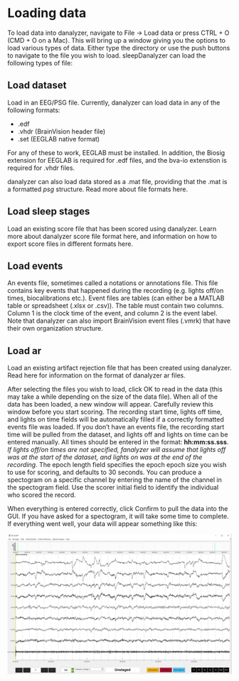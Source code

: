 # Loading data

To load data into danalyzer, navigate to File → Load data or press CTRL + O (CMD + O on a Mac). This will bring up a window giving you the options to load various types of data. Either type the directory or use the push buttons to navigate to the file you wish to load. sleepDanalyzer can load the following types of file:

## Load dataset

Load in an EEG/PSG file. Currently, danalyzer can load data in any of the following formats: 
- .edf
- .vhdr (BrainVision header file)
- .set (EEGLAB native format)

For any of these to work, EEGLAB must be installed. In addition, the Biosig extension for EEGLAB is required for .edf files, and the bva-io extenstion is required for .vhdr files.

danalyzer can also load data stored as a .mat file, providing that the .mat is a formatted *psg* structure. Read more about file formats here.

## Load sleep stages

Load an existing score file that has been scored using danalyzer. Learn more about danalyzer score file format here, and information on how to export score files in different formats here.

## Load events

An events file, sometimes called a notations or annotations file. This file contains key events that happened during the recording (e.g. lights off/on times, biocalibrations etc.). Event files are tables (can either be a MATLAB table or spreadsheet (.xlsx or .csv)). The table must contain two columns. Column 1 is the clock time of the event, and column 2 is the event label. Note that danalyzer can also import BrainVision event files (.vmrk) that have their own organization structure.

## Load ar

Load an existing artifact rejection file that has been created using danalyzer. Read here for information on the format of danalyzer ar files.


After selecting the files you wish to load, click OK to read in the data (this may take a while depending on the size of the data file). When all of the data has been loaded, a new window will appear. Carefully review this window before you start scoring. The recording start time, lights off time, and lights on time fields will be automatically filled if a correctly formatted events file was loaded. If you don’t have an events file, the recording start time will be pulled from the dataset, and lights off and lights on time can be entered manually. All times should be entered in the format: **hh:mm:ss.sss**. *If lights off/on times are not specified, fanalyzer will assume that lights off was at the start of the dataset, and lights on was at the end of the recording*. The epoch length field specifies the epoch epoch size you wish to use for scoring, and defaults to 30 seconds. You can produce a spectogram on a specific channel by entering the name of the channel in the spectogram field. Use the scorer initial field to identify the individual who scored the record. 

When everything is entered correctly, click Confirm to pull the data into the GUI. If you have asked for a spectogram, it will take some time to complete. If everything went well, your data will appear something like this:

![danalyzer_full](../img/danalyzer_full.png)

